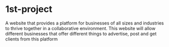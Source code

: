# 1st-project
A website that provides a platform for businesses of all sizes and industries to thrive together in a collaborative environment.
This website will allow different businesses that offer different things to advertise, post and get clients from this platform
